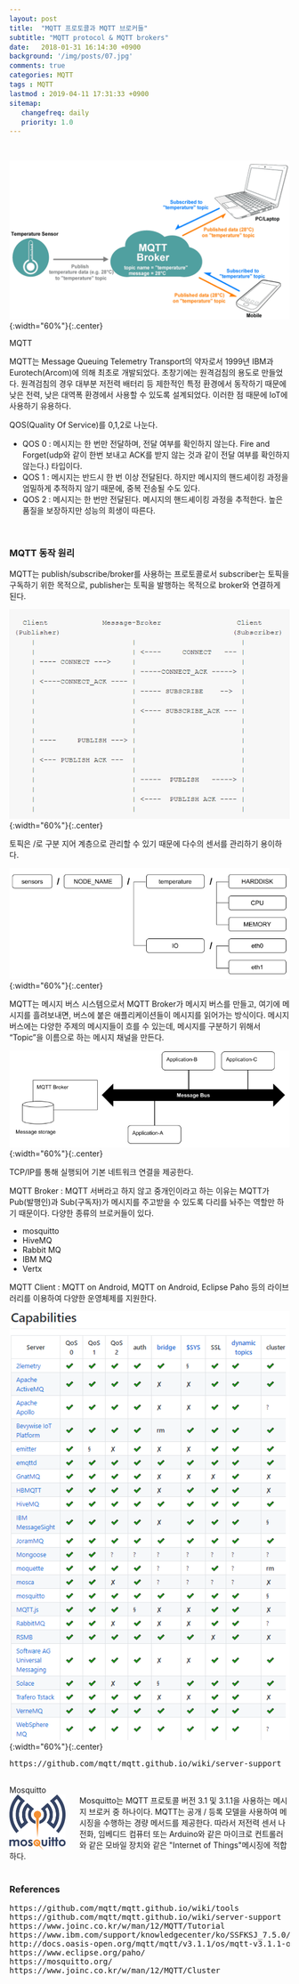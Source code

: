 ```yaml
---
layout: post
title:  "MQTT 프로토콜과 MQTT 브로커들"
subtitle: "MQTT protocol & MQTT brokers"
date:   2018-01-31 16:14:30 +0900
background: '/img/posts/07.jpg'
comments: true
categories: MQTT
tags : MQTT
lastmod : 2019-04-11 17:31:33 +0900
sitemap:
   changefreq: daily
   priority: 1.0
---
```

<br>

![/img/Ch](/img/MQTT/MQTT-Broker-structure.png){:width="60%"}{:.center}


<div class="contentTitle">
MQTT
</div>

MQTT는 Message Queuing Telemetry Transport의 약자로서 1999년 IBM과 Eurotech(Arcom)에 의해 최초로 개발되었다. 초창기에는 원격검침의 용도로 만들었다. 원격검침의 경우 대부분 저전력 배터리 등 제한적인 특정 환경에서 동작하기 때문에 낮은 전력, 낮은 대역폭 환경에서 사용할 수 있도록 설계되었다. 이러한 점 때문에 IoT에 사용하기 유용하다.

QOS(Quality Of Service)를 0,1,2로 나눈다.

- QOS 0 : 메시지는 한 번만 전달하며, 전달 여부를 확인하지 않는다. Fire and Forget(udp와 같이 한번 보내고 ACK를 받지 않는 것과 같이 전달 여부를 확인하지 않는다.) 타입이다.
- QOS 1 : 메시지는 반드시 한 번 이상 전달된다. 하지만 메시지의 핸드셰이킹 과정을 엄밀하게 추적하지 않기 때문에, 중복 전송될 수도 있다.
- QOS 2 : 메시지는 한 번만 전달된다. 메시지의 핸드셰이킹 과정을 추적한다. 높은 품질을 보장하지만 성능의 희생이 따른다.  
<br>

### MQTT 동작 원리
MQTT는 publish/subscribe/broker를 사용하는 프로토콜로서 subscriber는 토픽을 구독하기 위한 목적으로, publisher는 토픽을 발행하는 목적으로 broker와 연결하게 된다.

![/img/Ch](/img/MQTT/MQTT-structure.png){:width="60%"}{:.center}

토픽은 /로 구분 지어 계층으로 관리할 수 있기 때문에 다수의 센서를 관리하기 용이하다.

![/img/Ch](/img/MQTT/MQTT-topic-structure.png){:width="60%"}{:.center}

MQTT는 메시지 버스 시스템으로서 MQTT Broker가 메시지 버스를 만들고, 여기에 메시지를 흘려보내면, 버스에 붙은 애플리케이션들이 메시지를 읽어가는 방식이다. 메시지 버스에는 다양한 주제의 메시지들이 흐를 수 있는데, 메시지를 구분하기 위해서 “Topic”을 이름으로 하는 메시지 채널을 만든다.

![/img/Ch](/img/MQTT/MQTT-message-structure.png){:width="60%"}{:.center}

TCP/IP를 통해 실행되어 기본 네트워크 연결을 제공한다.


MQTT Broker : MQTT 서버라고 하지 않고 중개인이라고 하는 이유는 MQTT가 Pub(발행인)과 Sub(구독자)가 메시지를 주고받을 수 있도록 다리를 놔주는 역할만 하기 때문이다. 다양한 종류의 브로커들이 있다.
- mosquitto
- HiveMQ
- Rabbit MQ
- IBM MQ
- Vertx

MQTT Client : MQTT on Android, MQTT on Android, Eclipse Paho 등의 라이브러리를 
이용하여 다양한 운영체제를 지원한다.

![/img/Ch](/img/MQTT/MQTT-Broker-compare.png){:width="60%"}{:.center}
<pre>https://github.com/mqtt/mqtt.github.io/wiki/server-support</pre>

<br>
<div class="contentTitle">
Mosquitto
</div>
<div>
 <img src="/img/MQTT/mqtt-logo.png" width="20%" align="left" style="margin-right:5%"/>
 Mosquitto는 MQTT 프로토콜 버전 3.1 및 3.1.1을 사용하는 메시지 브로커 중 하나이다. 
MQTT는 공개 / 등록 모델을 사용하여 메시징을 수행하는 경량 메서드를 제공한다. 따라서 저전력 센서 나 전화, 임베디드 컴퓨터 또는 Arduino와 같은 마이크로 컨트롤러와 같은 모바일 장치와 같은 "Internet of Things"메시징에 적합하다.
</div>
<br clear="left">


### References

<pre>
https://github.com/mqtt/mqtt.github.io/wiki/tools
https://github.com/mqtt/mqtt.github.io/wiki/server-support
https://www.joinc.co.kr/w/man/12/MQTT/Tutorial
https://www.ibm.com/support/knowledgecenter/ko/SSFKSJ_7.5.0/com.ibm.mm.tc.doc/tc60340_.htm
http://docs.oasis-open.org/mqtt/mqtt/v3.1.1/os/mqtt-v3.1.1-os.html#_Table_2.2_-
https://www.eclipse.org/paho/
https://mosquitto.org/
https://www.joinc.co.kr/w/man/12/MQTT/Cluster
</pre>